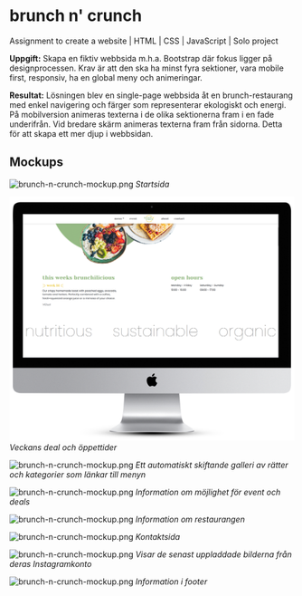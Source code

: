 # brunch n' crunch
Assignment to create a website | HTML | CSS | JavaScript | Solo project

**Uppgift:** Skapa en fiktiv webbsida m.h.a. Bootstrap där fokus ligger på designprocessen. Krav är att den ska ha minst fyra sektioner, vara mobile first, responsiv, ha en global meny och animeringar.

**Resultat:** Lösningen blev en single-page webbsida åt en brunch-restaurang med enkel navigering och färger som representerar ekologiskt och energi. På mobilversion animeras texterna i de olika sektionerna fram i en fade underifrån. Vid bredare skärm animeras texterna fram från sidorna. Detta för att skapa ett mer djup i webbsidan.

## Mockups

![brunch-n-crunch-mockup.png](https://github.com/virveln/brunch-n-crunch/blob/main/img-mockup/bnc1.png)
*Startsida*

![brunch-n-crunch-mockup.png](https://github.com/virveln/brunch-n-crunch/blob/main/img-mockup/bnc2.png)
*Veckans deal och öppettider*

![brunch-n-crunch-mockup.png](https://github.com/virveln/brunch-n-crunch/blob/main/img-mockup/bnc3.png)
*Ett automatiskt skiftande galleri av rätter och kategorier som länkar till menyn*

![brunch-n-crunch-mockup.png](https://github.com/virveln/brunch-n-crunch/blob/main/img-mockup/bnc4.png)
*Information om möjlighet för event och deals*

![brunch-n-crunch-mockup.png](https://github.com/virveln/brunch-n-crunch/blob/main/img-mockup/bnc5.png)
*Information om restaurangen*

![brunch-n-crunch-mockup.png](https://github.com/virveln/brunch-n-crunch/blob/main/img-mockup/bnc6.png)
*Kontaktsida*

![brunch-n-crunch-mockup.png](https://github.com/virveln/brunch-n-crunch/blob/main/img-mockup/bnc7.png)
*Visar de senast uppladdade bilderna från deras Instagramkonto*

![brunch-n-crunch-mockup.png](https://github.com/virveln/brunch-n-crunch/blob/main/img-mockup/bnc8.png)
*Information i footer*
